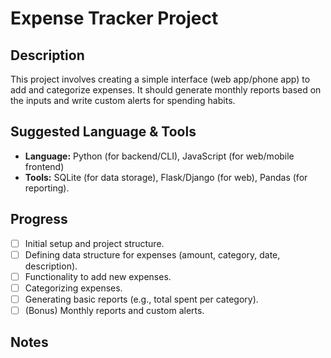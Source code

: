 # Expense Tracker Project

## Description

This project involves creating a simple interface (web app/phone app) to add and categorize expenses. It should generate monthly reports based on the inputs and write custom alerts for spending habits.

## Suggested Language & Tools

*   **Language:** Python (for backend/CLI), JavaScript (for web/mobile frontend)
*   **Tools:** SQLite (for data storage), Flask/Django (for web), Pandas (for reporting).

## Progress

*   [ ] Initial setup and project structure.
*   [ ] Defining data structure for expenses (amount, category, date, description).
*   [ ] Functionality to add new expenses.
*   [ ] Categorizing expenses.
*   [ ] Generating basic reports (e.g., total spent per category).
*   [ ] (Bonus) Monthly reports and custom alerts.

## Notes

